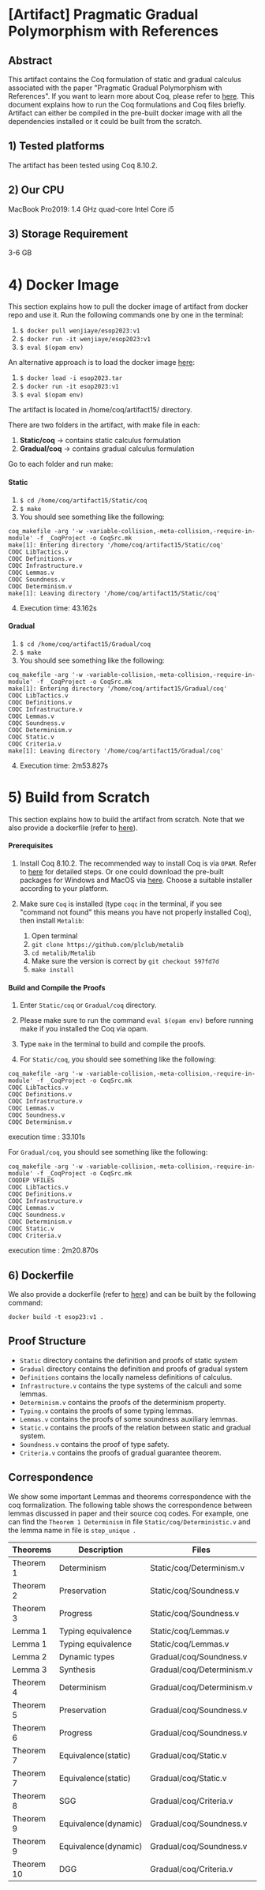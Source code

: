 #  [Artifact] Pragmatic Gradual Polymorphism with References

## Abstract

This artifact contains the Coq formulation of static and gradual calculus associated with the paper "Pragmatic Gradual Polymorphism with References". 
If you want to learn more about Coq, please refer to [here](https://coq.inria.fr/documentation).
This document explains how to run the Coq formulations and Coq files briefly. Artifact can either be compiled in the pre-built docker image with all the dependencies installed or it could be built from the scratch.

## 1) Tested platforms #

The artifact has been tested using Coq 8.10.2.


## 2) Our CPU #

MacBook Pro2019: 1.4 GHz quad-core Intel Core i5

## 3) Storage Requirement #

3-6 GB


# 4) Docker Image #

This section explains how to pull the docker image of artifact from docker repo and use it. Run the following commands one by one in the terminal:

1. `$ docker pull wenjiaye/esop2023:v1` 
2. `$ docker run -it wenjiaye/esop2023:v1`
3. `$ eval $(opam env)`

An alternative approach is to load the docker image [here](https://connecthkuhk-my.sharepoint.com/:u:/g/personal/yewenjia_connect_hku_hk/EVVvyN20KoRJh1k-WCOVOuEBWE_6wX_NAyN7jNkHBUIMDg?e=IfafQs):

1. `$ docker load -i esop2023.tar` 
2. `$ docker run -it esop2023:v1`
3. `$ eval $(opam env)`



The artifact is located in /home/coq/artifact15/ directory.

There are two folders in the artifact, with make file in each:

1. **Static/coq** → contains static calculus formulation
2. **Gradual/coq** → contains gradual calculus formulation


Go to each folder and run make:

#### Static

1. `$ cd /home/coq/artifact15/Static/coq`
2. `$ make`
3. You should see something like the following:
```
coq_makefile -arg '-w -variable-collision,-meta-collision,-require-in-module' -f _CoqProject -o CoqSrc.mk
make[1]: Entering directory '/home/coq/artifact15/Static/coq'
COQC LibTactics.v
COQC Definitions.v
COQC Infrastructure.v
COQC Lemmas.v
COQC Soundness.v
COQC Determinism.v
make[1]: Leaving directory '/home/coq/artifact15/Static/coq'
```
4. Execution time: 43.162s



#### Gradual

1. `$ cd /home/coq/artifact15/Gradual/coq`
2. `$ make`
3. You should see something like the following:
```
coq_makefile -arg '-w -variable-collision,-meta-collision,-require-in-module' -f _CoqProject -o CoqSrc.mk
make[1]: Entering directory '/home/coq/artifact15/Gradual/coq'
COQC LibTactics.v
COQC Definitions.v
COQC Infrastructure.v
COQC Lemmas.v
COQC Soundness.v
COQC Determinism.v
COQC Static.v
COQC Criteria.v
make[1]: Leaving directory '/home/coq/artifact15/Gradual/coq'
```
4. Execution time: 2m53.827s



# 5) Build from Scratch #

This section explains how to build the artifact from scratch. 
Note that we also provide a dockerfile (refer to [here](https://github.com/YeWenjia/Pragmatic-Gradual-Polymorphism-with-References/tree/main/docker)). 

#### Prerequisites

1. Install Coq 8.10.2.
   The recommended way to install Coq is via `OPAM`. Refer to
   [here](https://coq.inria.fr/opam/www/using.html) for detailed steps. Or one could
   download the pre-built packages for Windows and MacOS via
   [here](https://github.com/coq/coq/releases/tag/V8.10.2). Choose a suitable installer
   according to your platform.

2. Make sure `Coq` is installed (type `coqc` in the terminal, if you see "command
   not found" this means you have not properly installed Coq), then install `Metalib`:
   1. Open terminal
   2. `git clone https://github.com/plclub/metalib`
   3. `cd metalib/Metalib`
   4. Make sure the version is correct by `git checkout 597fd7d`
   5. `make install`


#### Build and Compile the Proofs

1. Enter  `Static/coq` or `Gradual/coq`  directory.

2. Please make sure to run the command `eval $(opam env)` before running make if 
   you installed the Coq via opam. 

3. Type `make` in the terminal to build and compile the proofs.

4. For `Static/coq`, you should see something like the following:
```
coq_makefile -arg '-w -variable-collision,-meta-collision,-require-in-module' -f _CoqProject -o CoqSrc.mk
COQC LibTactics.v
COQC Definitions.v
COQC Infrastructure.v
COQC Lemmas.v
COQC Soundness.v
COQC Determinism.v
```
execution time : 33.101s

For `Gradual/coq`, you should see something like the following:
```
coq_makefile -arg '-w -variable-collision,-meta-collision,-require-in-module' -f _CoqProject -o CoqSrc.mk
COQDEP VFILES
COQC LibTactics.v
COQC Definitions.v
COQC Infrastructure.v
COQC Lemmas.v
COQC Soundness.v
COQC Determinism.v
COQC Static.v
COQC Criteria.v
```
execution time : 2m20.870s


## 6) Dockerfile #

We also provide a dockerfile (refer to [here](https://github.com/YeWenjia/Pragmatic-Gradual-Polymorphism-with-References/tree/main/docker)) and can be built by the following command:

`docker build -t esop23:v1 . `


## Proof Structure

- `Static` directory contains the definition and proofs of static system
- `Gradual` directory contains the definition and proofs of gradual system
- `Definitions` contains the locally nameless definitions of calculus.
- `Infrastructure.v` contains the type systems of the calculi and some lemmas.
- `Determinism.v` contains the proofs of the determinism property.
- `Typing.v` contains the proofs of some typing lemmas.
- `Lemmas.v` contains the proofs of some soundness auxiliary lemmas.
- `Static.v` contains the proofs of the relation between static and gradual system.
- `Soundness.v` contains the proof of type safety.
- `Criteria.v` contains the proofs of gradual guarantee theorem.

## Correspondence


We show some important Lemmas and theorems correspondence with the coq formalization. The following table shows the correspondence between lemmas discussed in paper and their source coq codes. For example, one can find the `Theorem 1 Determinism` in file `Static/coq/Deterministic.v` and the lemma name in file is `step_unique `.


| Theorems   | Description          | Files                       | Name in Coq             |
|------------|----------------------|-----------------------------|-------------------------|
| Theorem 1  | Determinism          | Static/coq/Determinism.v  | step\_unique            |
| Theorem 2  | Preservation         | Static/coq/Soundness.v      | preservation            |
| Theorem 3  | Progress             | Static/coq/Soundness.v      | progress                |
| Lemma 1    | Typing equivalence   | Static/coq/Lemmas.v         | typing\_atyping         |
| Lemma 1    | Typing equivalence   | Static/coq/Lemmas.v         | atyping\_typing         |
| Lemma 2    | Dynamic types        | Gradual/coq/Soundness.v     | ptype\_inf              |
| Lemma 3    | Synthesis            | Gradual/coq/Determinism.v   | typing\_chk2            |
| Theorem 4  | Determinism          | Gradual/coq/Determinism.v   | step\_unique            |
| Theorem 5  | Preservation         | Gradual/coq/Soundness.v     | preservation            |
| Theorem 6  | Progress             | Gradual/coq/Soundness.v     | progress                |
| Theorem 7  | Equivalence(static)  | Gradual/coq/Static.v        | typing\_styping         |
| Theorem 7  | Equivalence(static)  | Gradual/coq/Static.v        | styping\_typing         |
| Theorem 8  | SGG                  | Gradual/coq/Criteria.v      | SGG\_both               |
| Theorem 9  | Equivalence(dynamic) | Gradual/coq/Soundness.v     | static\_stepd\_dyn\_chk |
| Theorem 9  | Equivalence(dynamic) | Gradual/coq/Soundness.v     | static\_stepd\_dyn\_chk |
| Theorem 10 | DGG                  | Gradual/coq/Criteria.v      | dynamic\_guarantee\_dir |

